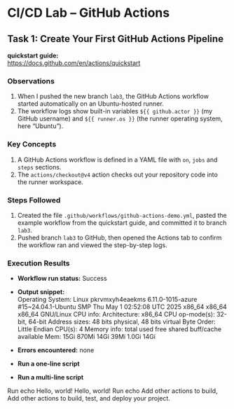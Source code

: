 # CI/CD Lab – GitHub Actions

## Task 1: Create Your First GitHub Actions Pipeline

**quickstart guide:**  
https://docs.github.com/en/actions/quickstart

### Observations
1. When I pushed the new branch `lab3`, the GitHub Actions workflow started automatically on an Ubuntu-hosted runner.
2. The workflow logs show built-in variables `${{ github.actor }}` (my GitHub username) and `${{ runner.os }}` (the runner operating system, here “Ubuntu”).

### Key Concepts
1. A GitHub Actions workflow is defined in a YAML file with `on`, `jobs` and `steps` sections.
2. The `actions/checkout@v4` action checks out your repository code into the runner workspace.

### Steps Followed
1. Created the file `.github/workflows/github-actions-demo.yml`, pasted the example workflow from the quickstart guide, and committed it to branch `lab3`.
2. Pushed branch `lab3` to GitHub, then opened the Actions tab to confirm the workflow ran and viewed the step-by-step logs.

<!-- Triggering CI/CD workflow for Task 1 -->

### Execution Results
- **Workflow run status:** Success  
- **Output snippet:**  
Operating System: Linux pkrvmxyh4eaekms 6.11.0-1015-azure #15~24.04.1-Ubuntu SMP Thu May 1 02:52:08 UTC 2025 x86_64 x86_64 x86_64 GNU/Linux
CPU info:
Architecture: x86_64
CPU op-mode(s): 32-bit, 64-bit
Address sizes: 48 bits physical, 48 bits virtual
Byte Order: Little Endian
CPU(s): 4
Memory info:
total used free shared buff/cache available
Mem: 15Gi 870Mi 14Gi 39Mi 1.0Gi 14Gi

- **Errors encountered:** none
- **Run a one-line script**
- **Run a multi-line script**

Run echo Hello, world!
Hello, world!
Run echo Add other actions to build,
Add other actions to build,
test, and deploy your project.
